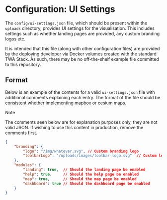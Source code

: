 # Configuration: UI Settings

The `config/ui-settings.json` file, which should be present within the `uploads` directory, provides UI settings for the visualisation. This includes settings such as whether landing pages are provided, any custom branding logos etc.

It is intended that this file (along with other configuration files) are provided by the deploying developer via Docker volumes created with the standard TWA Stack. As such, there may be no off-the-shelf example file committed to this repository. 


## Format

Below is an example of the contents for a valid `ui-settings.json` file with additional comments explaining each entry. The format of the file should be consistent whether implementing mapbox or cesium maps.

> [!NOTE]  
> The comments seen below are for explanation purposes only, they are not valid JSON. If wishing to use this content in production, remove the comments first.

```json
{
    "branding": {
        "logo": "/img/whatever.svg", // Custom branding logo
        "toolbarLogo": "/uploads/images/toolbar-logo.svg"  // Custom logo for the toolbar (should be 5:1 aspect ratio)
    },
    "modules": {
        "landing": true,  // Should the landing page be enabled
        "help": true,     // Should the help page be enabled
        "map": true,      // Should the map page be enabled
        "dashboard": true // Should the dashboard page be enabled
    }
}

```
